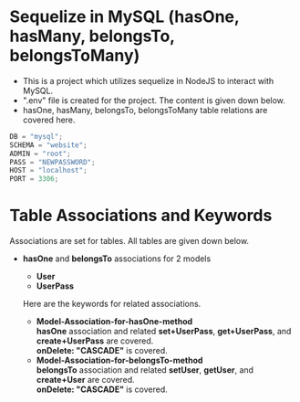 # Sequelize in MySQL (hasOne, hasMany, belongsTo, belongsToMany)

- This is a project which utilizes sequelize in NodeJS to interact with MySQL.
- ".env" file is created for the project. The content is given down below.
- hasOne, hasMany, belongsTo, belongsToMany table relations are covered here.

```javascript
DB = "mysql";
SCHEMA = "website";
ADMIN = "root";
PASS = "NEWPASSWORD";
HOST = "localhost";
PORT = 3306;
```

# Table Associations and Keywords

Associations are set for tables. All tables are given down below.

- **hasOne** and **belongsTo** associations for 2 models
    - **User**
    - **UserPass**

    Here are the keywords for related associations.
    - **Model-Association-for-hasOne-method** <br>
        **hasOne** association and related **set+UserPass**, **get+UserPass**, and  **create+UserPass** are covered. <br>
        **onDelete: "CASCADE"** is covered.
    - **Model-Association-for-belongsTo-method** <br>
        **belongsTo** association and related **setUser**, **getUser**, and **create+User** are covered. <br>
        **onDelete: "CASCADE"** is covered.
